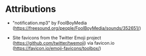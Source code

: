 
# Attributions

- "notification.mp3" by FoolBoyMedia (https://freesound.org/people/FoolBoyMedia/sounds/352651/)

- Site favicons from the Twitter Emoji project (https://github.com/twitter/twemoji) via favicon.io (https://favicon.io/emoji-favicons/toolbox/)